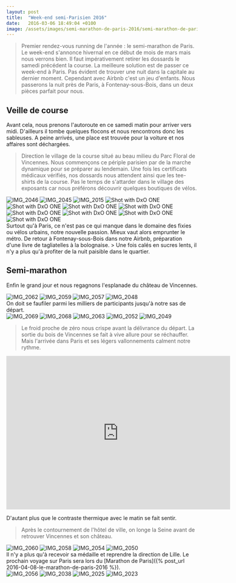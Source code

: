```yaml
---
layout: post
title:  "Week-end semi-Parisien 2016"
date:   2016-03-06 18:49:04 +0100
image: /assets/images/semi-marathon-de-paris-2016/semi-marathon-de-paris-2016_1652.jpg
---
```

> Premier rendez-vous running de l'année : le semi-marathon de Paris.
Le week-end s'annonce hivernal en ce début de mois de mars mais nous verrons bien.
Il faut impérativement retirer les dossards le samedi précédent la course.
> La meilleure solution est de passer ce week-end à Paris.
Pas évident de trouver une nuit dans la capitale au dernier moment.
Cependant avec Airbnb c'est un jeu d'enfants.
Nous passerons la nuit près de Paris, à Fontenay-sous-Bois, dans un deux pièces parfait pour nous.

## Veille de course
Avant cela, nous prenons l'autoroute en ce samedi matin pour arriver vers midi.
D'ailleurs il tombe quelques flocons et nous rencontrons donc les sableuses.
A peine arrivés, une place est trouvée pour la voiture et nos affaires sont déchargées.
> Direction le village de la course situé au beau milieu du Parc Floral de Vincennes.
Nous commençons ce périple parisien par de la marche dynamique pour se préparer au lendemain.
Une fois les certificats médicaux vérifiés, nos dossards nous attendent ainsi que les tee-shirts de la course.
Pas le temps de s'attarder dans le village des exposants car nous préférons découvrir quelques boutiques de vélos.
<div class="gallery-box">
  <div class="gallery">
<img src="/assets/images/semi-marathon-de-paris-2016/semi-marathon-de-paris-2016_1674.jpg" title="" alt="IMG_2046" >
<img src="/assets/images/semi-marathon-de-paris-2016/semi-marathon-de-paris-2016_1675.jpg" title="" alt="IMG_2045" >
<img src="/assets/images/semi-marathon-de-paris-2016/semi-marathon-de-paris-2016_1684.jpg" title="BycleStore" alt="IMG_2015" >
<img src="/assets/images/semi-marathon-de-paris-2016/semi-marathon-de-paris-2016_1686.jpg" title="" alt="Shot with DxO ONE" >
<img src="/assets/images/semi-marathon-de-paris-2016/semi-marathon-de-paris-2016_1687.jpg" title="" alt="Shot with DxO ONE" >
<img src="/assets/images/semi-marathon-de-paris-2016/semi-marathon-de-paris-2016_1688.jpg" title="" alt="Shot with DxO ONE" >
<img src="/assets/images/semi-marathon-de-paris-2016/semi-marathon-de-paris-2016_1689.jpg" title="" alt="Shot with DxO ONE" >
<img src="/assets/images/semi-marathon-de-paris-2016/semi-marathon-de-paris-2016_1690.jpg" title="" alt="Shot with DxO ONE" >
<img src="/assets/images/semi-marathon-de-paris-2016/semi-marathon-de-paris-2016_1691.jpg" title="" alt="Shot with DxO ONE" >
<img src="/assets/images/semi-marathon-de-paris-2016/semi-marathon-de-paris-2016_1692.jpg" title="" alt="Shot with DxO ONE" >
<img src="/assets/images/semi-marathon-de-paris-2016/semi-marathon-de-paris-2016_1693.jpg" title="" alt="Shot with DxO ONE" >
</div>
</div>
Surtout qu'à Paris, ce n'est pas ce qui manque dans le domaine des fixies ou vélos urbains, notre nouvelle passion.
Mieux vaut alors emprunter le métro.
De retour à Fontenay-sous-Bois dans notre Airbnb, préparation d'une livre de tagliatelles à la bolognaise.
> Une fois calés en sucres lents, il n'y a plus qu'à profiter de la nuit paisible dans le quartier.

## Semi-marathon
Enfin le grand jour et nous regagnons l'esplanade du château de Vincennes.
<div class="gallery-box">
  <div class="gallery">
<img src="/assets/images/semi-marathon-de-paris-2016/semi-marathon-de-paris-2016_1658.jpg" title="Le château ..." alt="IMG_2062" >
<img src="/assets/images/semi-marathon-de-paris-2016/semi-marathon-de-paris-2016_1661.jpg" title="de schtroumfs" alt="IMG_2059" >
<img src="/assets/images/semi-marathon-de-paris-2016/semi-marathon-de-paris-2016_1663.jpg" title="et son esplanade" alt="IMG_2057" >
<img src="/assets/images/semi-marathon-de-paris-2016/semi-marathon-de-paris-2016_1672.jpg" title="les box ..." alt="IMG_2048" >
</div>
</div>
On doit se faufiler parmi les milliers de participants jusqu'à notre sas de départ.
<div class="gallery-box">
  <div class="gallery">
<img src="/assets/images/semi-marathon-de-paris-2016/semi-marathon-de-paris-2016_1651.jpg" title="Le sas se remplit ..." alt="IMG_2069" >
<img src="/assets/images/semi-marathon-de-paris-2016/semi-marathon-de-paris-2016_1652.jpg" title="avant le compte à rebours" alt="IMG_2068" >
<img src="/assets/images/semi-marathon-de-paris-2016/semi-marathon-de-paris-2016_1657.jpg" title="l'échauffement ..." alt="IMG_2063" >
<img src="/assets/images/semi-marathon-de-paris-2016/semi-marathon-de-paris-2016_1668.jpg" title="de kamikazes pour ..." alt="IMG_2052" >
<img src="/assets/images/semi-marathon-de-paris-2016/semi-marathon-de-paris-2016_1671.jpg" title="" alt="IMG_2049" >
</div>
</div>

> Le froid proche de zéro nous crispe avant la délivrance du départ.
La sortie du bois de Vincennes se fait à vive allure pour se réchauffer.
Mais l'arrivée dans Paris et ses légers vallonnements calment notre rythme.

<center><iframe src="https://www.strava.com/activities/1140898314/embed/0850c525d9f764bdaf6cefb0f764d2146f676878" width="590" height="405" frameborder="0" scrolling="no"></iframe></center>

D'autant plus que le contraste thermique avec le matin se fait sentir.
> Après le contournement de l'hôtel de ville, on longe la Seine avant de retrouver Vincennes et son château.
<div class="gallery-box">
  <div class="gallery">
<img src="/assets/images/semi-marathon-de-paris-2016/semi-marathon-de-paris-2016_1660.jpg" title="de ..." alt="IMG_2060" >
<img src="/assets/images/semi-marathon-de-paris-2016/semi-marathon-de-paris-2016_1662.jpg" title="Vincennes" alt="IMG_2058" >
<img src="/assets/images/semi-marathon-de-paris-2016/semi-marathon-de-paris-2016_1666.jpg" title="Visite  ..." alt="IMG_2054" >
<img src="/assets/images/semi-marathon-de-paris-2016/semi-marathon-de-paris-2016_1670.jpg" title="du château ..." alt="IMG_2050" >
</div>
</div>
Il n'y a plus qu'à recevoir sa médaille et reprendre la direction de Lille.
Le prochain voyage sur Paris sera lors du [Marathon de Paris]({% post_url 2016-04-08-le-marathon-de-paris-2016 %}).
<div class="gallery-box">
  <div class="gallery">
<img src="/assets/images/semi-marathon-de-paris-2016/semi-marathon-de-paris-2016_1664.jpg" title="Après 20,097 km" alt="IMG_2056" >
<img src="/assets/images/semi-marathon-de-paris-2016/semi-marathon-de-paris-2016_1676.jpg" title="en bleu" alt="IMG_2038" >
<img src="/assets/images/semi-marathon-de-paris-2016/semi-marathon-de-paris-2016_1681.jpg" title="La vie ..." alt="IMG_2025" >
<img src="/assets/images/semi-marathon-de-paris-2016/semi-marathon-de-paris-2016_1682.jpg" title="Chrono réel : 1h38min41s" alt="IMG_2023" >
</div>
</div>